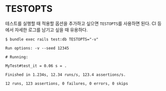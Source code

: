 # TESTOPTS

테스트를 실행할 때 적용할 옵션을 추가하고 싶으면 `TESTOPTS`를 사용하면 된다.
CI 등에서 자세한 로그를 남기고 싶을 때 유용하다.

```
$ bundle exec rails test:db TESTOPTS="-v"

Run options: -v --seed 12345

# Running:

MyTest#test_it = 0.06 s = .

Finished in 1.234s, 12.34 runs/s, 123.4 assertions/s.

12 runs, 123 assertions, 0 failures, 0 errors, 0 skips
```
